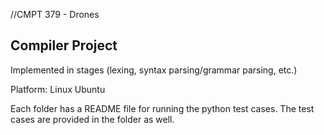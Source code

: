//CMPT 379 - Drones

Compiler Project
------------------
Implemented in stages (lexing, syntax parsing/grammar parsing, etc.)

Platform: Linux Ubuntu

Each folder has a README file for running the python test cases. The test cases are provided in the folder as well.

